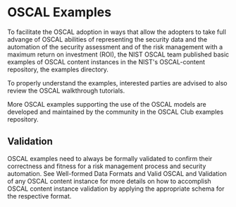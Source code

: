 # OSCAL Examples
To facilitate the OSCAL adoption in ways that allow the adopters to take full advange of OSCAL abilities of 
representing the security data and the automation of the security assessment and of the risk management 
with a maximum return on investment (ROI), the NIST OSCAL team published basic examples of OSCAL content 
instances in the NIST's OSCAL-content repository, the examples directory.

To properly understand the examples, interested parties are advised to also review the OSCAL walkthrough tutorials.

More OSCAL examples supporting the use of the OSCAL models are developed and maintained by the community in the OSCAL Club examples repository.

## Validation

OSCAL examples need to always be formally validated to confirm their correctness and fitness for a risk management process and security automation. See Well-formed Data Formats and Valid OSCAL and Validation of any OSCAL content instance for more details on how to accomplish OSCAL content instance validation by applying the appropriate schema for the respective format.
